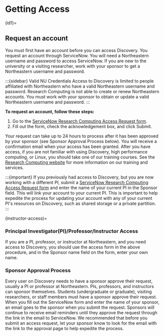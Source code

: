 # Getting Access

(id1)=

## Request an account

You must first have an account before you can access Discovery. You request an account through ServiceNow.
You will need a Northeastern username and password to access ServiceNow. If you are new to the university or a visiting researcher,
work with your sponsor to get a Northeastern username and password.

:::{sidebar} Valid NU Credentials
Access to Discovery is limited to people affiliated with Northeastern who have a valid Northeastern username and password. Research Computing is not able to create or renew Northeastern accounts. You must work with your sponsor to obtain or update a valid Northeastern username and password.
:::

**To request an account, follow these steps:**

1. Go to the [ServiceNow Research Computing Access Request form](https://service.northeastern.edu/tech?id=sc_cat_item&sys_id=0ae24596db535fc075892f17d496199c).
2. Fill out the form, check the acknowledgement box, and click Submit.

Your request can take up to 24 hours to process after it has been approved by your sponsor (see Sponsor Approval Process below). You will receive a confirmation email when your access has been granted.
After you have access, if you are not familiar with using Discovery, high performance computing, or Linux, you should take one of our training courses.
See the [Research Computing website](https://rc.northeastern.edu/support/training/) for more information on our training and services.

:::{important}
If you previously had access to Discovery, but you are now working with a different PI,
submit a [ServiceNow Research Computing Access Request form](https://service.northeastern.edu/tech?id=sc_cat_item&sys_id=0ae24596db535fc075892f17d496199c)
and enter the name of your current PI in the Sponsor field. This will link your
account to your current PI. This is important to help expedite the process for updating your account
with any of your current PI's resources on Discovery, such as shared storage or a private partition.
:::

(instructor-access)=

### Principal Investigator(PI)/Professor/Instructor Access

If you are a PI, professor, or instructor at Northeastern, and you need access to Discovery, you should use the access form in the
above procedure, and in the Sponsor name field on the form, enter your own name.

### Sponsor Approval Process

Every user on Discovery needs to have a sponsor approve their request, usually a PI or professor at Northeastern. PIs, professors, and instructors can sponsor themselves.
Students (undergraduate or graduate), visiting researchers, or staff members must have a sponsor approve their request. When you fill out the
ServiceNow form and enter the name of your sponsor, an email goes to the sponsor when you submit the request. Sponsors will continue to receive email
reminders until they approve the request through the link in the email to ServiceNow. We recommended that before you submit an access request, let your sponsor know to
look for the email with the link to the approval page to help expedite the process.
